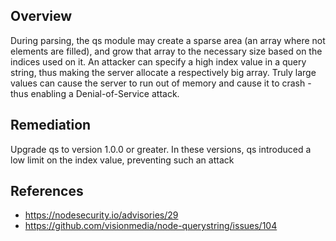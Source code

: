 ## Overview
During parsing, the qs module may create a sparse area (an array where not elements are filled), and grow that array to the necessary size based on the indices used on it. An attacker can specify a high index value in a query string, thus making the server allocate a respectively big array. Truly large values can cause the server to run out of memory and cause it to crash - thus enabling a Denial-of-Service attack.

## Remediation
Upgrade qs to version 1.0.0 or greater. In these versions, qs introduced a low limit on the index value, preventing such an attack

## References
- https://nodesecurity.io/advisories/29
- https://github.com/visionmedia/node-querystring/issues/104

